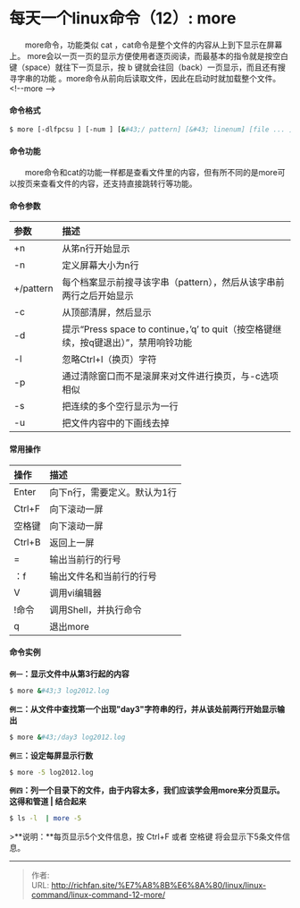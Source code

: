 # 每天一个linux命令（12）: more

　　more命令，功能类似 cat ，cat命令是整个文件的内容从上到下显示在屏幕上。 more会以一页一页的显示方便使用者逐页阅读，而最基本的指令就是按空白键（space）就往下一页显示，按 b 键就会往回（back）一页显示，而且还有搜寻字串的功能 。more命令从前向后读取文件，因此在启动时就加载整个文件。
&lt;!--more --&gt;
#### 命令格式
```bash
$ more [-dlfpcsu ] [-num ] [&#43;/ pattern] [&#43; linenum] [file ... ]
```
#### 命令功能
　　more命令和cat的功能一样都是查看文件里的内容，但有所不同的是more可以按页来查看文件的内容，还支持直接跳转行等功能。
#### 命令参数
| 参数 | 描述     |
| :------------- | :------------- |
| &#43;n |从笫n行开始显示 |
|-n|定义屏幕大小为n行|
|&#43;/pattern|每个档案显示前搜寻该字串（pattern），然后从该字串前两行之后开始显示 |
|-c| 从顶部清屏，然后显示|
|-d|提示“Press space to continue，’q’ to quit（按空格键继续，按q键退出）”，禁用响铃功能|
|-l| 忽略Ctrl&#43;l（换页）字符|
|-p|通过清除窗口而不是滚屏来对文件进行换页，与-c选项相似|
|-s|把连续的多个空行显示为一行|
|-u|把文件内容中的下画线去掉|

#### 常用操作
| 操作 | 描述     |
| :------------- | :------------- |
| Enter |向下n行，需要定义。默认为1行 |
|Ctrl&#43;F|向下滚动一屏|
|空格键|向下滚动一屏|
|Ctrl&#43;B|返回上一屏|
|=|输出当前行的行号|
|：f|输出文件名和当前行的行号|
|V|调用vi编辑器|
|!命令|调用Shell，并执行命令 |
|q|退出more|
#### 命令实例
**`例一`：显示文件中从第3行起的内容**
```bash
$ more &#43;3 log2012.log
```
**`例二`：从文件中查找第一个出现&#34;day3&#34;字符串的行，并从该处前两行开始显示输出**
```bash
$ more &#43;/day3 log2012.log
```
**`例三`：设定每屏显示行数**
```bash
$ more -5 log2012.log
```
**`例四`：列一个目录下的文件，由于内容太多，我们应该学会用more来分页显示。这得和管道 | 结合起来**
```bash
$ ls -l  | more -5
```
&gt;**说明：**每页显示5个文件信息，按 Ctrl&#43;F 或者 空格键 将会显示下5条文件信息。


---

> 作者:   
> URL: http://richfan.site/%E7%A8%8B%E6%8A%80/linux/linux-command/linux-command-12-more/  

